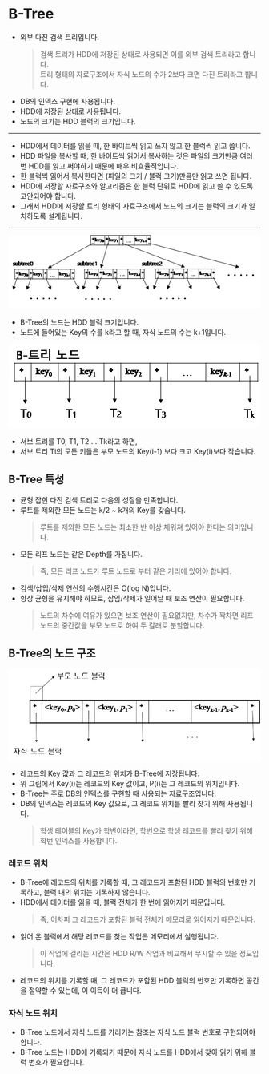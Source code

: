 # B-Tree
* 외부 다진 검색 트리입니다.
    > 검색 트리가 HDD에 저장된 상태로 사용되면 이를 외부 검색 트리라고 합니다.<br/>
    트리 형태의 자료구조에서 자식 노드의 수가 2보다 크면 다진 트리라고 합니다.
* DB의 인덱스 구현에 사용됩니다.
* HDD에 저장된 상태로 사용됩니다.
* 노드의 크기는 HDD 블럭의 크기입니다.

---

* HDD에서 데이터를 읽을 때, 한 바이트씩 읽고 쓰지 않고 한 블럭씩 읽고 씁니다.
* HDD 파일을 복사할 때, 한 바이트씩 읽어서 복사하는 것은 파일의 크기만큼 여러 번 HDD를 읽고 써야하기 때문에 매우 비효율적입니다.
* 한 블럭씩 읽어서 복사한다면 (파일의 크기 / 블럭 크기)만큼만 읽고 쓰면 됩니다.
* HDD에 저장할 자료구조와 알고리즘은 한 블럭 단위로 HDD에 읽고 쓸 수 있도록 고안되어야 합니다.
* 그래서 HDD에 저장할 트리 형태의 자료구조에서 노드의 크기는 블럭의 크기과 일치하도록 설계됩니다.

---
![B-Tree](./img/B-Tree.png)
* B-Tree의 노드는 HDD 블럭 크기입니다.
* 노드에 들어있는 Key의 수를 k라고 할 때, 자식 노드의 수는 k+1입니다.

![B-Tree_Node](./img/B-Tree%20Node.png)
* 서브 트리를 T0, T1, T2 ... Tk라고 하면,
* 서브 트리 Ti의 모든 키들은 부모 노드의 Key(i-1) 보다 크고 Key(i)보다 작습니다.

## B-Tree 특성
* 균형 잡힌 다진 검색 트리로 다음의 성질을 만족합니다.
* 루트를 제외한 모든 노드는 k/2 ~ k개의 Key를 갖습니다.
    > 루트를 제외한 모든 노드는 최소한 반 이상 채워져 있어야 한다는 의미입니다.
* 모든 리프 노드는 같은 Depth를 가집니다.
    > 즉, 모든 리프 노드가 루트 노드로 부터 같은 거리에 있어야 합니다.
* 검색/삽입/삭제 연산의 수행시간은 O(log N)입니다.
* 항상 균형을 유지해야 하므로, 삽입/삭제가 일어날 때 보조 연산이 필요합니다.
    > 노드의 차수에 여유가 있으면 보조 연산이 필요없지만, 차수가 꽉차면 리프 노드의 중간값을 부모 노드로 하여 두 갈래로 분할합니다.

## B-Tree의 노드 구조
![B-Tree_Node_Structure](./img/B-Tree%20Node%20Structure.png)
* 레코드의 Key 값과 그 레코드의 위치가 B-Tree에 저장됩니다.
* 위 그림에서 Key(i)는 레코드의 Key 값이고, P(i)는 그 레코드의 위치입니다.
* B-Tree는 주로 DB의 인덱스를 구현할 때 사용되는 자료구조입니다.
* DB의 인덱스는 레코드의 Key 값으로, 그 레코드 위치를 빨리 찾기 위해 사용됩니다.
    > 학생 테이블의 Key가 학번이라면, 학번으로 학생 레코드를 빨리 찾기 위해 학번 인덱스를 사용합니다.

### 레코드 위치
* B-Tree에 레코드의 위치를 기록할 때, 그 레코드가 포함된 HDD 블럭의 번호만 기록하고, 블럭 내의 위치는 기록하지 않습니다.
* HDD에서 데이터를 읽을 때, 블럭 전체가 한 번에 읽어지기 때문입니다.
    > 즉, 어차피 그 레코드가 포함된 블럭 전체가 메모리로 읽어지기 때문입니다.
* 읽어 온 블럭에서 해당 레코드를 찾는 작업은 메모리에서 실행됩니다.
    > 이 작업에 걸리는 시간은 HDD R/W 작업과 비교해서 무시할 수 있을 정도입니다.
* 레코드의 위치를 기록할 때, 그 레코드가 포함된 HDD 블럭의 번호만 기록하면 공간을 절약할 수 있는데, 이 이득이 더 큽니다.

### 자식 노드 위치
* B-Tree 노드에서 자식 노드를 가리키는 참조는 자식 노드 블럭 번호로 구현되어야 합니다.
* B-Tree 노드는 HDD에 기록되기 때문에 자식 노드를 HDD에서 찾아 읽기 위해 블럭 번호가 필요합니다.
